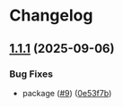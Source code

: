 # Changelog

## [1.1.1](https://github.com/archoleat/commitlint-define-config/compare/v1.1.0...v1.1.1) (2025-09-06)

### Bug Fixes

* package ([#9](https://github.com/archoleat/commitlint-define-config/issues/9)) ([0e53f7b](https://github.com/archoleat/commitlint-define-config/commit/0e53f7b4bd44b38835801f4853a1a14dd9b39915))
